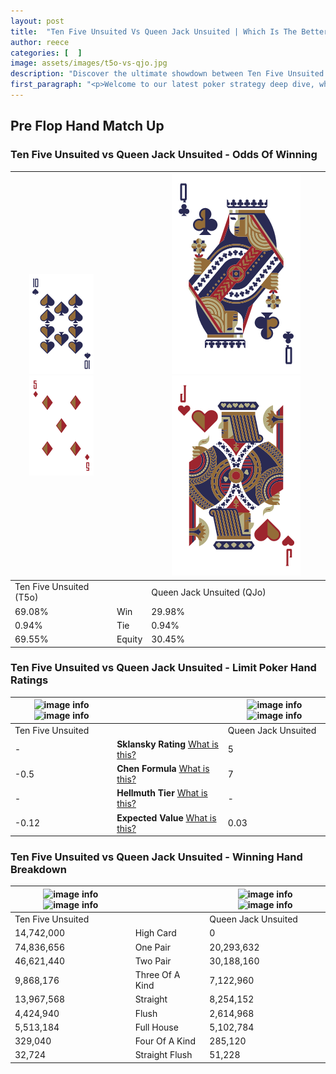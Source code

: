 ```yaml
---
layout: post
title:  "Ten Five Unsuited Vs Queen Jack Unsuited | Which Is The Better Hand In Poker? A Complete Guide"
author: reece
categories: [  ]
image: assets/images/t5o-vs-qjo.jpg
description: "Discover the ultimate showdown between Ten Five Unsuited and Queen Jack Unsuited in poker! Uncover the odds, strategies, and scenarios where one hand triumphs over the other. Get ready to up your poker game with this thrilling analysis."
first_paragraph: "<p>Welcome to our latest poker strategy deep dive, where we're pitting two distinct hands against each other in a high-stakes showdown: Ten Five Unsuited vs Queen Jack Unsuited.</p><p>In the dynamic world of poker, every decision counts, and knowing which hand holds the upper hand is key to your success at the table.</p><p>In this article, we'll dissect these two hands, explore the scenarios where one dominates the other, and equip you with the knowledge to make strategic choices that can tip the odds in your favor.</p><p>Get ready to unravel the intriguing dynamics of these poker hands and elevate your game to new heights.</p>"
---
```




[comment]: # (sp0)

## Pre Flop Hand Match Up

<div class="table hand-ratings" markdown="1"> 



### Ten Five Unsuited vs Queen Jack Unsuited - Odds Of Winning


    
| ![image info](assets/images/hand1/t.png) ![image info](assets/images/hand1/5o.png) |  | ![image info](assets/images/hand2/q.png) ![image info](assets/images/hand2/jo.png) |
| -------- | -------- | -------- |
| Ten Five Unsuited (T5o) |  | Queen Jack Unsuited (QJo) |
| 69.08% | Win | 29.98% |
| 0.94% | Tie | 0.94% |
| 69.55% | Equity | 30.45% |




[comment]: # (sp1)



### Ten Five Unsuited vs Queen Jack Unsuited - Limit Poker Hand Ratings


    
| ![image info](https://www.riverpairs.com/assets/images/hand1/t.png) ![image info](https://www.riverpairs.com/assets/images/hand1/5o.png) |  | ![image info](https://www.riverpairs.com/assets/images/hand2/q.png) ![image info](https://www.riverpairs.com/assets/images/hand2/jo.png) |
| -------- | -------- | -------- |
| Ten Five Unsuited |  | Queen Jack Unsuited |
| - | **Sklansky Rating** [What is this?](/sklansky-rating-explained) | 5 |
| -0.5 | **Chen Formula** [What is this?](/chen-formula-explained) | 7 |
| - | **Hellmuth Tier** [What is this?](/Hellmuth-tier-explained) | - |
| -0.12 | **Expected Value** [What is this?](/expected-value-explained) | 0.03 |




[comment]: # (sp2)



### Ten Five Unsuited vs Queen Jack Unsuited - Winning Hand Breakdown


    
| ![image info](https://www.riverpairs.com/assets/images/hand1/t.png) ![image info](https://www.riverpairs.com/assets/images/hand1/5o.png) |  | ![image info](https://www.riverpairs.com/assets/images/hand2/q.png) ![image info](https://www.riverpairs.com/assets/images/hand2/jo.png) |
| -------- | -------- | -------- |
| Ten Five Unsuited |  | Queen Jack Unsuited |
| 14,742,000 | High Card | 0 |
| 74,836,656 | One Pair | 20,293,632 |
| 46,621,440 | Two Pair | 30,188,160 |
| 9,868,176 | Three Of A Kind | 7,122,960 |
| 13,967,568 | Straight | 8,254,152 |
| 4,424,940 | Flush | 2,614,968 |
| 5,513,184 | Full House | 5,102,784 |
| 329,040 | Four Of A Kind | 285,120 |
| 32,724 | Straight Flush | 51,228 |




[comment]: # (sp3)



</div>

[comment]: # (sp4)



[comment]: # (sp5)

